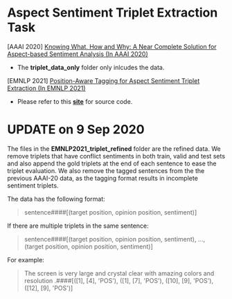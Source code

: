 
# Aspect Sentiment Triplet Extraction Task
[AAAI 2020] [Knowing What, How and Why: A Near Complete Solution for Aspect-based Sentiment Analysis (In AAAI 2020)](https://arxiv.org/pdf/1911.01616.pdf)

- The **triplet_data_only** folder only inlcudes the data. 



[EMNLP 2021] [Position-Aware Tagging for Aspect Sentiment Triplet Extraction (In EMNLP 2021)](https://github.com/xuuuluuu/Position-Aware-Tagging-for-ASTE)

- Please refer to this **[site](https://github.com/xuuuluuu/Position-Aware-Tagging-for-ASTE)** for source code.




# UPDATE on 9 Sep 2020
The files in the **EMNLP2021_triplet_refined** folder are the refined data. We remove triplets that have conflict sentiments in both train, valid and test sets and also append the gold triplets at the end of each sentence to ease the triplet evaluation. We also remove the tagged sentences from the the previous AAAI-20 data, as the tagging format results in incomplete sentiment triplets. 

The data has the following format: 

> sentence####[(target position, opinion position, sentiment)]

If there are multiple triplets in the same sentence:

> sentence####[(target position, opinion position, sentiment), ..., (target position, opinion position, sentiment)]

For example:

> The screen is very large and crystal clear with amazing colors and resolution .####[([1], [4], 'POS'), ([1], [7], 'POS'), ([10], [9], 'POS'), ([12], [9], 'POS')]
